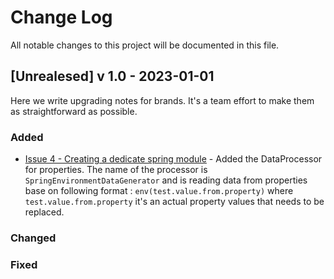 # Change Log

All notable changes to this project will be documented in this file.

## [Unrealesed] v 1.0 - 2023-01-01

Here we write upgrading notes for brands. It's a team effort to make them as straightforward as possible.

### Added
* [Issue 4 - Creating a dedicate spring module](https://github.com/artofcode-info/cucumber-data-generator/issues/4) - Added the DataProcessor for properties. The name of the processor is `SpringEnvironmentDataGenerator` and is reading data from properties base on following format : `env(test.value.from.property)` where `test.value.from.property` it's an actual property values that needs to be replaced.
### Changed

### Fixed
